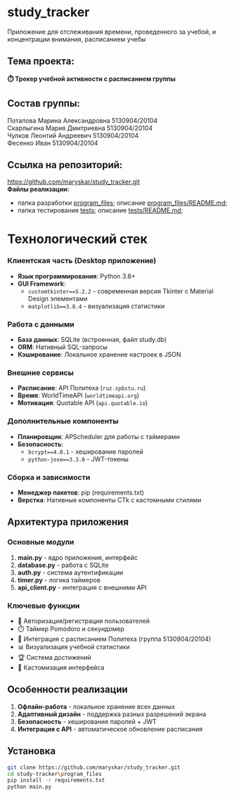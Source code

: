 # study_tracker
Приложение для отслеживания времени, проведенного за учебой, и концентрации внимания, расписанием учебы  

## Тема проекта: 
**⏱️ Трекер учебной активности с расписанием группы**    

## Состав группы:  
Потапова Марина Александровна 5130904/20104  
Скарлыгина Мария Дмитриевна 5130904/20104  
Чулков Леонтий Андреевич 5130904/20104  
Фесенко Иван 5130904/20104  

## Ссылка на репозиторий:  
https://github.com/maryskar/study_tracker.git  
**Файлы реализации:**  
- папка разработки [program_files](program_files/); описание [program_files/README.md](program_files/README.md);  
- папка тестирования [tests](tests/); описание [tests/README.md](tests/README.md);  

# Технологический стек

### Клиентская часть (Desktop приложение)
- **Язык программирования**: Python 3.8+
- **GUI Framework**: 
  - `customtkinter==5.2.2` - современная версия Tkinter с Material Design элементами
  - `matplotlib==3.8.4` - визуализация статистики

### Работа с данными
- **База данных**: SQLite (встроенная, файл study.db)
- **ORM**: Нативный SQL-запросы
- **Кэширование**: Локальное хранение настроек в JSON

### Внешние сервисы
- **Расписание**: API Политеха (`ruz.spbstu.ru`)
- **Время**: WorldTimeAPI (`worldtimeapi.org`)
- **Мотивация**: Quotable API (`api.quotable.io`)

### Дополнительные компоненты
- **Планировщик**: APScheduler для работы с таймерами
- **Безопасность**: 
  - `bcrypt==4.0.1` - хеширование паролей
  - `python-jose==3.3.0` - JWT-токены

### Сборка и зависимости
- **Менеджер пакетов**: pip (requirements.txt)
- **Верстка**: Нативные компоненты CTk с кастомными стилями

## Архитектура приложения

### Основные модули
1. **main.py** - ядро приложения, интерфейс
2. **database.py** - работа с SQLite
3. **auth.py** - система аутентификации
4. **timer.py** - логика таймеров
5. **api_client.py** - интеграция с внешними API

### Ключевые функции
- 🔐 Авторизация/регистрация пользователей
- ⏱️ Таймер Pomodoro и секундомер
- 📅 Интеграция с расписанием Политеха (группа 5130904/20104)
- 📊 Визуализация учебной статистики
- 🏆 Система достижений
- 🎨 Кастомизация интерфейса

## Особенности реализации
1. **Офлайн-работа** - локальное хранение всех данных
2. **Адаптивный дизайн** - поддержка разных разрешений экрана
3. **Безопасность** - хеширование паролей + JWT
4. **Интеграция с API** - автоматическое обновление расписания

## Установка
```bash
git clone https://github.com/maryskar/study_tracker.git
cd study-tracker\program_files
pip install -r requirements.txt
python main.py
```
